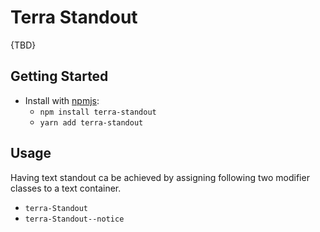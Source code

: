# Terra Standout

{TBD}

## Getting Started

- Install with [npmjs](https://www.npmjs.com):
  - `npm install terra-standout`
  - `yarn add terra-standout`

## Usage
Having text standout ca be achieved by assigning following two modifier classes to a text container.
- `terra-Standout`
- `terra-Standout--notice`

